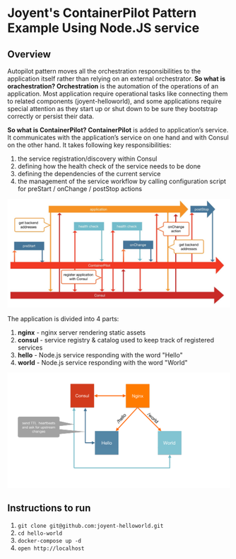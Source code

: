 # Joyent's ContainerPilot Pattern Example Using Node.JS service

## Overview

Autopilot pattern moves all the orchestration responsibilities to the application itself rather than relying on an external orchestrator. **So what is orachestration? Orchestration** is the automation of the operations of an application. Most application require operational tasks like connecting them to related components (joyent-helloworld), and some applications require special attention as they start up or shut down to be sure they bootstrap correctly or persist their data.

**So what is ContainerPilot? ContainerPilot** is added to application’s service. It communicates with the application’s service on one hand and with Consul on the other hand. It takes following key responsibilities:
1. the service registration/discovery within Consul
2. defining how the health check of the service needs to be done
3. defining the dependencies of the current service
4. the management of the service workflow by calling configuration script for preStart / onChange / postStop actions

![Container Piolot](ContainerPilot.jpg)

The application is divided into 4 parts:

1. **nginx** - nginx server rendering static assets
2. **consul** - service registry & catalog used to keep track of registered services
3. **hello** - Node.js service responding with the word "Hello"
4. **world** - Node.js service responding with the word "World"


![Joyent Arch Diagram](joyent-arch-diagram.jpg)

## Instructions to run

1. `git clone git@github.com:joyent-helloworld.git`
2. `cd hello-world`
3. `docker-compose up -d`
4. `open http://localhost`
